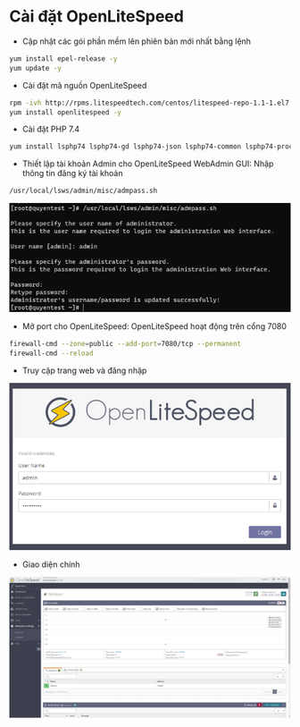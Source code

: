 # Cài đặt OpenLiteSpeed
- Cập nhật các gói phần mềm lên phiên bản mới nhất bằng lệnh

```sh
yum install epel-release -y
yum update -y
```

- Cài đặt mã nguồn OpenLiteSpeed

```sh
rpm -ivh http://rpms.litespeedtech.com/centos/litespeed-repo-1.1-1.el7.noarch.rpm
yum install openlitespeed -y
```

- Cài đặt PHP 7.4

```sh
yum install lsphp74 lsphp74-gd lsphp74-json lsphp74-common lsphp74-process lsphp74-mbstring lsphp74-mysqlnd lsphp74-xml lsphp74-opcache lsphp74-mcrypt lsphp74-pdo lsphp74-imap lsphp74-bcmath lsphp74-pecl-memcache lsphp74-pecl-memcached lsphp74-pecl-redis lsphp74-pgsql lsphp74-zip -y
```

- Thiết lập tài khoản Admin cho OpenLiteSpeed WebAdmin GUI: Nhập thông tin đăng ký tài khoản

```sh
/usr/local/lsws/admin/misc/admpass.sh
```

![image](./image/OLS%201.png)

- Mở port cho OpenLiteSpeed: OpenLiteSpeed hoạt động trên cổng 7080

```sh
firewall-cmd --zone=public --add-port=7080/tcp --permanent
firewall-cmd --reload
```

- Truy cập trang web và đăng nhập

![image](./image/OLS%202.png)

- Giao diện chính

![image](./image/OLS%203.png)